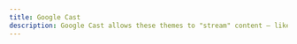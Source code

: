 ```yaml
---
title: Google Cast
description: Google Cast allows these themes to "stream" content — like video and audio — to Cast-ready devices.
---
```

